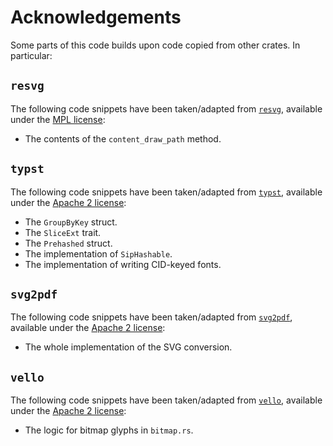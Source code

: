 # Acknowledgements

Some parts of this code builds upon code copied from other crates. In particular:

## `resvg`

The following code snippets have been taken/adapted from [`resvg`](https://github.com/RazrFalcon/resvg),
available under the [MPL license](https://github.com/RazrFalcon/resvg/blob/master/LICENSE.txt):

- The contents of the `content_draw_path` method. 

## `typst`

The following code snippets have been taken/adapted from [`typst`](https://github.com/typst/typst),
available under the [Apache 2 license](https://github.com/typst/typst/blob/main/LICENSE):

- The `GroupByKey` struct.
- The `SliceExt` trait.
- The `Prehashed` struct.
- The implementation of `SipHashable`.
- The implementation of writing CID-keyed fonts.

## `svg2pdf`

The following code snippets have been taken/adapted from [`svg2pdf`](https://github.com/typst/svg2pdf),
available under the [Apache 2 license](https://github.com/typst/svg2pdf/blob/main/LICENSE-APACHE):

- The whole implementation of the SVG conversion.

## `vello`

The following code snippets have been taken/adapted from [`vello`](https://github.com/linebender/vello),
available under the [Apache 2 license](https://github.com/linebender/vello/blob/main/LICENSE-APACHE):

- The logic for bitmap glyphs in `bitmap.rs`.
